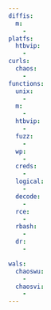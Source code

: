 ```yaml
---
diffis:
  m:
    -
platfs:
  htbvip:
    -
curls:
  chaos:
    -
functions:
  unix:
    -
  m:
    -
  htbvip:
    -
  fuzz:
    -
  wp:
    -
  creds:
    -
  logical:
    -
  decode:
    -
  rce:
    -
  rbash:
    -
  dr:
    -

wals:
  chaoswu:
    -
  chaosvi:
    -
---
```

